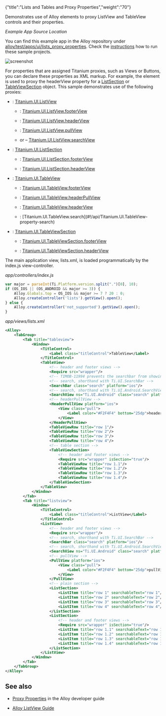 {"title":"Lists and Tables and Proxy Properties","weight":"70"}

Demonstrates use of Alloy elements to proxy ListView and TableView controls and their properties.

*Example App Source Location*

You can find this example app in the Alloy repository under [alloy/test/apps/ui/lists\_proxy\_properties](https://github.com/appcelerator/alloy/tree/master/samples/apps/ui/lists_proxy_properties). Check the [instructions](/docs/appc/Alloy_Framework/Alloy_Guide/Alloy_Test_Apps/) how to run these sample projects.

![screenshot](/Images/appc/download/attachments/41845748/screenshot.png)

For properties that are assigned Titanium proxies, such as Views or Buttons, you can declare these properties as XML markup. For example, the <HeaderView/> element is used to proxy the headerView property for a [ListSection](#!/api/Titanium.UI.ListSection) or [TableViewSection](#!/api/Titanium.UI.TableViewSection) object. This sample demonstrates use of the following proxies:

* <ListView>: [Titanium.UI.ListView](#!/api/Titanium.UI.ListView)

    * <FooterView>: [Titanium.UI.ListView.footerView](#!/api/Titanium.UI.ListView-property-footerView)

    * <HeaderView>: [Titanium.UI.ListView.headerView](#!/api/Titanium.UI.ListView-property-headerView)

    * <PullView>: [Titanium.UI.ListView.pullView](#!/api/Titanium.UI.ListView-property-pullView)

    * <SearchBar> or <SearchView platform="android"> – [Titanium.UI.ListView.searchView](#!/api/Titanium.UI.ListView-property-searchView)

* <ListSection>: [Titanium.UI.ListSection](#!/api/Titanium.UI.ListSection)

    * <FooterView>: [Titanium.UI.ListSection.footerView](#!/api/Titanium.UI.ListSection-property-footerView)

    * <HeaderView>: [Titanium.UI.ListSection.headerView](#!/api/Titanium.UI.ListSection-property-headerView)

* <TableView>: [Titanium.UI.TableView](#!/api/Titanium.UI.TableView)

    * <FooterView>: [Titanium.UI.TableView.footerView](#!/api/Titanium.UI.TableView-property-footerView)

    * <HeaderPullView>: [Titanium.UI.TableView.headerPullView](#!/api/Titanium.UI.TableView-property-headerPullView)

    * <HeaderView>: [Titanium.UI.TableView.headerView](#!/api/Titanium.UI.TableView-property-headerView)

    * <Search>: [Titanium.UI.TableView.search](#!/api/Titanium.UI.TableView-property-search)

* <TableViewSection>: [Titanium.UI.TableViewSection](#!/api/Titanium.UI.TableViewSection)

    * <FooterView>: [Titanium.UI.TableViewSection.footerView](https://docs.appcelerator.com/platform/latest/#!/api/Titanium.UI.TableViewSection-property-footerView)

    * <HeaderView>: [Titanium.UI.TableViewSection.headerView](#!/api/Titanium.UI.TableViewSection-property-headerView)

The main application view, lists.xml, is loaded programmatically by the index.js view-controller.

*app/controllers/index.js*

```javascript
var major = parseInt(Ti.Platform.version.split(".")[0], 10);
if (OS_IOS || (OS_ANDROID && major >= 3)) {
    Alloy.Globals.top = OS_IOS && major >= 7 ? 20 : 0;
    Alloy.createController('lists').getView().open();
} else {
    Alloy.createController('not_supported').getView().open();
}
```

*app/views/lists.xml*

```xml
<Alloy>
    <TabGroup>
        <Tab title="tableview">
            <Window>
                <TitleControl>
                    <Label class="titleControl">TableView</Label>
                </TitleControl>
                <TableView>
                    <!-- header and footer views -->
                    <Require src="wrapper"/>
                    <!-- TIMOB-11994 prevents the searchbar from showing on iOS -->
                    <!-- search, shorthand with Ti.UI.SearchBar -->
                    <SearchBar class="search" platform="ios"/>
                    <!-- search, shorthand with Ti.UI.Android.SearchView -->
                    <SearchView ns="Ti.UI.Android" class="search" platform="android"/>
                    <!-- headerPullView -->
                    <HeaderPullView platform="ios">
                        <View class="pull">
                            <Label color="#F2F4F4" bottom="25dp">headerPullView</Label>
                        </View>
                    </HeaderPullView>
                    <TableViewRow title="row 1"/>
                    <TableViewRow title="row 2"/>
                    <TableViewRow title="row 3"/>
                    <TableViewRow title="row 4"/>
                    <!-- table section -->
                    <TableViewSection>
                        <!-- header and footer views -->
                        <Require src="wrapper" isSection="true"/>
                        <TableViewRow title="row 1.1"/>
                        <TableViewRow title="row 1.2"/>
                        <TableViewRow title="row 1.3"/>
                        <TableViewRow title="row 1.4"/>
                    </TableViewSection>
                </TableView>
            </Window>
        </Tab>
        <Tab title="listview">
            <Window>
                <TitleControl>
                    <Label class="titleControl">ListView</Label>
                </TitleControl>
                <ListView>
                    <!-- header and footer views -->
                    <Require src="wrapper"/>
                    <!-- search, shorthand with Ti.UI.SearchBar -->
                    <SearchBar class="search" platform="ios"/>
                    <!-- search, shorthand with Ti.UI.Android.SearchView -->
                    <SearchView ns="Ti.UI.Android" class="search" platform="android"/>
                    <!-- pullView -->
                    <PullView platform="ios">
                        <View class="pull">
                            <Label color="#F2F4F4" bottom="25dp">pullView</Label>
                        </View>
                    </PullView>
                    <!-- plain section -->
                    <ListSection>
                        <ListItem title="row 1" searchableText="row 1"/>
                        <ListItem title="row 2" searchableText="row 2"/>
                        <ListItem title="row 3" searchableText="row 3"/>
                        <ListItem title="row 4" searchableText="row 4"/>
                    </ListSection>
                    <ListSection>
                        <!-- header and footer views -->
                        <Require src="wrapper" isSection="true"/>
                        <ListItem title="row 1.1" searchableText="row 1.1"/>
                        <ListItem title="row 1.2" searchableText="row 1.2"/>
                        <ListItem title="row 1.3" searchableText="row 1.3"/>
                        <ListItem title="row 1.4" searchableText="row 1.4"/>
                    </ListSection>
                </ListView>
            </Window>
        </Tab>
    </TabGroup>
</Alloy>
```

## See also

* [Proxy Properties](/docs/appc/Alloy_Framework/Alloy_Guide/Alloy_Test_Apps/User_Interface/Proxy_Properties/) in the Alloy developer guide

* [Alloy ListView Guide](/docs/appc/Titanium_SDK/Titanium_SDK_How-tos/User_Interface_Deep_Dives/ListViews/Alloy_ListView_Guide/)
